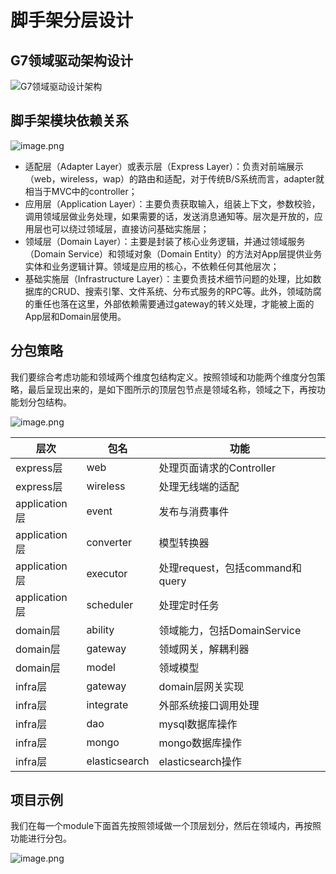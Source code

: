 # 脚手架分层设计

## G7领域驱动架构设计

![G7领域驱动设计架构](http://dreamyao.oss-cn-chengdu.aliyuncs.com/2022-06-08-144947.png)

## 脚手架模块依赖关系

![image.png](http://dreamyao.oss-cn-chengdu.aliyuncs.com/2022-06-08-082629.png)

- 适配层（Adapter Layer）或表示层（Express Layer）：负责对前端展示（web，wireless，wap）的路由和适配，对于传统B/S系统而言，adapter就相当于MVC中的controller；
- 应用层（Application Layer）：主要负责获取输入，组装上下文，参数校验，调用领域层做业务处理，如果需要的话，发送消息通知等。层次是开放的，应用层也可以绕过领域层，直接访问基础实施层；
- 领域层（Domain Layer）：主要是封装了核心业务逻辑，并通过领域服务（Domain Service）和领域对象（Domain Entity）的方法对App层提供业务实体和业务逻辑计算。领域是应用的核心，不依赖任何其他层次；
- 基础实施层（Infrastructure Layer）：主要负责技术细节问题的处理，比如数据库的CRUD、搜索引擎、文件系统、分布式服务的RPC等。此外，领域防腐的重任也落在这里，外部依赖需要通过gateway的转义处理，才能被上面的App层和Domain层使用。

## 分包策略

我们要综合考虑功能和领域两个维度包结构定义。按照领域和功能两个维度分包策略，最后呈现出来的，是如下图所示的顶层包节点是领域名称，领域之下，再按功能划分包结构。

![image.png](http://dreamyao.oss-cn-chengdu.aliyuncs.com/2022-06-08-083317.png)

| **层次**      | **包名**        | **功能**                    |
| ------------- |---------------|---------------------------|
| express层     | web           | 处理页面请求的Controller         |
| express层     | wireless      | 处理无线端的适配                  |
| application层 | event         | 发布与消费事件                   |
| application层 | converter     | 模型转换器                     |
| application层 | executor      | 处理request，包括command和query |
| application层 | scheduler     | 处理定时任务                    |
| domain层      | ability       | 领域能力，包括DomainService      |
| domain层      | gateway       | 领域网关，解耦利器                 |
| domain层      | model         | 领域模型                      |
| infra层       | gateway   | domain层网关实现               |
| infra层       | integrate     | 外部系统接口调用处理                |
| infra层       | dao           | mysql数据库操作                |
| infra层       | mongo         | mongo数据库操作                |
| infra层       | elasticsearch | elasticsearch操作           |

## 项目示例

我们在每一个module下面首先按照领域做一个顶层划分，然后在领域内，再按照功能进行分包。

![image.png](http://dreamyao.oss-cn-chengdu.aliyuncs.com/2022-06-08-083840.png)

